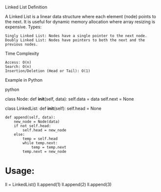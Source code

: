 Linked List
Definition

A Linked List is a linear data structure where each element (node) points to the next. It is useful for dynamic memory allocation where array resizing is expensive.
Types:

    Singly Linked List: Nodes have a single pointer to the next node.
    Doubly Linked List: Nodes have pointers to both the next and the previous nodes.

Time Complexity

    Access: O(n)
    Search: O(n)
    Insertion/Deletion (Head or Tail): O(1)

Example in Python

python

class Node:
    def __init__(self, data):
        self.data = data
        self.next = None

class LinkedList:
    def __init__(self):
        self.head = None

    def append(self, data):
        new_node = Node(data)
        if not self.head:
            self.head = new_node
        else:
            temp = self.head
            while temp.next:
                temp = temp.next
            temp.next = new_node

# Usage:
ll = LinkedList()
ll.append(1)
ll.append(2)
ll.append(3)